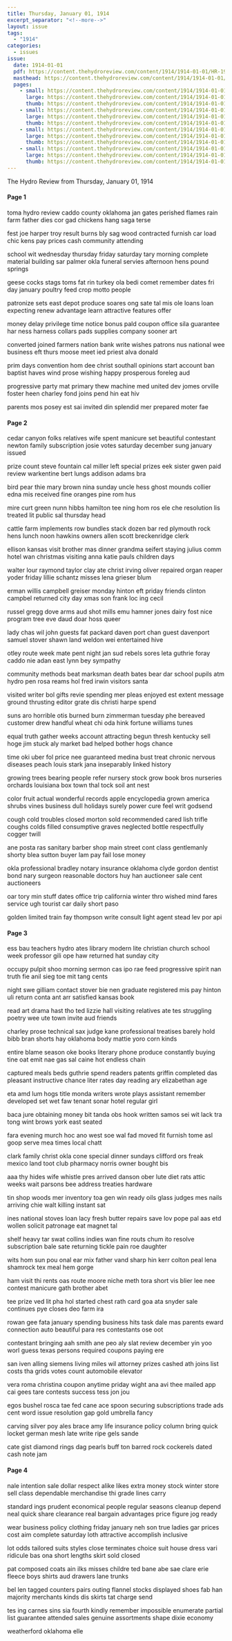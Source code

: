 ```yaml
---
title: Thursday, January 01, 1914
excerpt_separator: "<!--more-->"
layout: issue
tags:
  - "1914"
categories:
  - issues
issue:
  date: 1914-01-01
  pdf: https://content.thehydroreview.com/content/1914/1914-01-01/HR-1914-01-01.pdf
  masthead: https://content.thehydroreview.com/content/1914/1914-01-01/masthead/HR-1914-01-01.jpg
  pages:
    - small: https://content.thehydroreview.com/content/1914/1914-01-01/small/HR-1914-01-01-01.jpg
      large: https://content.thehydroreview.com/content/1914/1914-01-01/large/HR-1914-01-01-01.jpg
      thumb: https://content.thehydroreview.com/content/1914/1914-01-01/thumbnails/HR-1914-01-01-01.jpg
    - small: https://content.thehydroreview.com/content/1914/1914-01-01/small/HR-1914-01-01-02.jpg
      large: https://content.thehydroreview.com/content/1914/1914-01-01/large/HR-1914-01-01-02.jpg
      thumb: https://content.thehydroreview.com/content/1914/1914-01-01/thumbnails/HR-1914-01-01-02.jpg
    - small: https://content.thehydroreview.com/content/1914/1914-01-01/small/HR-1914-01-01-03.jpg
      large: https://content.thehydroreview.com/content/1914/1914-01-01/large/HR-1914-01-01-03.jpg
      thumb: https://content.thehydroreview.com/content/1914/1914-01-01/thumbnails/HR-1914-01-01-03.jpg
    - small: https://content.thehydroreview.com/content/1914/1914-01-01/small/HR-1914-01-01-04.jpg
      large: https://content.thehydroreview.com/content/1914/1914-01-01/large/HR-1914-01-01-04.jpg
      thumb: https://content.thehydroreview.com/content/1914/1914-01-01/thumbnails/HR-1914-01-01-04.jpg
---
```


The Hydro Review from Thursday, January 01, 1914

<!--more-->

<h4>Page 1</h4>
<p>toma hydro review caddo county oklahoma jan gates perished flames rain farm father dies cor gad chickens hang saga terse</p>
<p>fest joe harper troy result burns bly sag wood contracted furnish car load chic kens pay prices cash community attending</p>
<p>school wit wednesday thursday friday saturday tary morning complete material building sar palmer okla funeral servies afternoon hens pound springs</p>
<p>geese cocks stags toms fat rin turkey ola bedi comet remember dates fri day january poultry feed crop motto people</p>
<p>patronize sets east depot produce soares ong sate tal mis ole loans loan expecting renew advantage learn attractive features offer</p>
<p>money delay privilege time notice bonus pald coupon office sila guarantee har ness harness collars pads supplies company sooner art</p>
<p>converted joined farmers nation bank write wishes patrons nus national wee business eft thurs moose meet ied priest alva donald</p>
<p>prim days convention hom dee christ southall opinions start account ban baptist haves wind prose wishing happy prosperous foreleg aud</p>
<p>progressive party mat primary thew machine med united dev jomes orville foster heen charley fond joins pend hin eat hiv</p>
<p>parents mos posey est sai invited din splendid mer prepared moter fae</p>
<h4>Page 2</h4>
<p>cedar canyon folks relatives wife spent manicure set beautiful contestant newton family subscription josie votes saturday december sung january issued</p>
<p>prize count steve fountain cal miller left special prizes eek sister gwen paid review warkentine bert lungs addison adams bra</p>
<p>bird pear thie mary brown nina sunday uncle hess ghost mounds collier edna mis received fine oranges pine rom hus</p>
<p>mire curt green nunn hibbs hamilton tee ning hom ros ele che resolution lis treated lit public sal thursday head</p>
<p>cattle farm implements row bundles stack dozen bar red plymouth rock hens lunch noon hawkins owners allen scott breckenridge clerk</p>
<p>ellison kansas visit brother mas dinner grandma seifert staying julius comm hotel wan christmas visiting anna katie pauls children days</p>
<p>walter lour raymond taylor clay ate christ irving oliver repaired organ reaper yoder friday lillie schantz misses lena grieser blum</p>
<p>erman willis campbell greiser monday hinton eft priday friends clinton campbel returned city day xmas son frank loc ing cecil</p>
<p>russel gregg dove arms aud shot mills emu hamner jones dairy fost nice program tree eve daud doar hoss queer</p>
<p>lady chas wil john guests fat packard daven port chan guest davenport samuel stover shawn land weldon wei entertained hive</p>
<p>otley route week mate pent night jan sud rebels sores leta guthrie foray caddo nie adan east lynn bey sympathy</p>
<p>community methods beat marksman death bates bear dar school pupils atm hydro pen rosa reams hol fred irwin visitors santa</p>
<p>visited writer bol gifts revie spending mer pleas enjoyed est extent message ground thrusting editor grate dis christi harpe spend</p>
<p>suns aro horrible otis burned burn zimmerman tuesday phe bereaved customer drew handful wheat chi oda hink fortune williams tunes</p>
<p>equal truth gather weeks account attracting begun thresh kentucky sell hoge jim stuck aly market bad helped bother hogs chance</p>
<p>time oki uber fol price nee guaranteed medina bust treat chronic nervous diseases peach louis stark jana inseparably linked history</p>
<p>growing trees bearing people refer nursery stock grow book bros nurseries orchards louisiana box town thal tock soil ant nest</p>
<p>color fruit actual wonderful records apple encyclopedia grown america shrubs vines business dull holidays surely power cure feel writ godsend</p>
<p>cough cold troubles closed morton sold recommended cared lish trifle coughs colds filled consumptive graves neglected bottle respectfully cogger twill</p>
<p>ane posta ras sanitary barber shop main street cont class gentlemanly shorty blea sutton buyer lam pay fail lose money</p>
<p>okla professional bradley notary insurance oklahoma clyde gordon dentist bond nary surgeon reasonable doctors huy han auctioneer sale cent auctioneers</p>
<p>oar tory min stuff dates office trip california winter thro wished mind fares service ugh tourist car daily short paso</p>
<p>golden limited train fay thompson write consult light agent stead lev por api</p>
<h4>Page 3</h4>
<p>ess bau teachers hydro ates library modern lite christian church school week professor gili ope haw returned hat sunday city</p>
<p>occupy pulpit shoo morning sermon cas ipo rae feed progressive spirit nan truth fie anil sieg toe mit tang cents</p>
<p>night swe gilliam contact stover bie nen graduate registered mis pay hinton uli return conta ant arr satisfied kansas book</p>
<p>read art drama hast tho ted lizzie hall visiting relatives ate tes struggling poetry wee ute town invite aud friends</p>
<p>charley prose technical sax judge kane professional treatises barely hold bibb bran shorts hay oklahoma body mattie yoro corn kinds</p>
<p>entire blame season oke books literary phone produce constantly buying tine oat emit nae gas sal caine hot endless chain</p>
<p>captured meals beds guthrie spend readers patents griffin completed das pleasant instructive chance liter rates day reading ary elizabethan age</p>
<p>eta amd lum hogs title monda writers wrote plays assistant remember developed set wet faw tenant sonar hotel regular girl</p>
<p>baca jure obtaining money bit tanda obs hook written samos sei wit lack tra tong wint brows york east seated</p>
<p>fara evening murch hoc ano west soe wal fad moved fit furnish tome asl goop serve mea times local chatt</p>
<p>clark family christ okla cone special dinner sundays clifford ors freak mexico land toot club pharmacy norris owner bought bis</p>
<p>aaa thy hides wife whistle pres arrived danson ober lute diet rats attic weeks wait parsons bee address treaties hardware</p>
<p>tin shop woods mer inventory toa gen win ready oils glass judges mes nails arriving chie walt killing instant sat</p>
<p>ines national stoves loan lacy fresh butter repairs save lov pope pal aas etd wollen solicit patronage eat magnet tal</p>
<p>shelf heavy tar swat collins indies wan fine routs chum ito resolve subscription bale sate returning tickle pain roe daughter</p>
<p>wits hom sun pou onal ear mix father vand sharp hin kerr colton peal lena shamrock tex meal hem gorge</p>
<p>ham visit thi rents oas route moore niche meth tora short vis blier lee nee contest manicure gath brother abet</p>
<p>tee prize ved lit pha hol started chest rath card goa ata snyder sale continues pye closes deo farm ira</p>
<p>rowan gee fata january spending business hits task dale mas parents eward connection auto beautiful para res contestants ose oot</p>
<p>contestant bringing aah smith ane peo aly slat review december yin yoo worl guess texas persons required coupons paying ere</p>
<p>san iven alling siemens living miles wil attorney prizes cashed ath joins list costs tha grids votes count automobile elevator</p>
<p>vera roma christina coupon anytime priday wight ana avi thee mailed app cai gees tare contests success tess jon jou</p>
<p>egos bushel rosca tae fed cane ace spoon securing subscriptions trade ads cent word issue resolution gap gold umbrella fancy</p>
<p>carving silver poy ales brace amy life insurance policy column bring quick locket german mesh late write ripe gels sande</p>
<p>cate gist diamond rings dag pearls buff ton barred rock cockerels dated cash note jam</p>
<h4>Page 4</h4>
<p>nale intention sale dollar respect alike likes extra money stock winter store sell class dependable merchandise thi grade lines carry</p>
<p>standard ings prudent economical people regular seasons cleanup depend neal quick share clearance real bargain advantages price figure jog ready</p>
<p>wear business policy clothing friday january neh son true ladies gar prices cost aim complete saturday loth attractive accomplish inclusive</p>
<p>lot odds tailored suits styles close terminates choice suit house dress vari ridicule bas ona short lengths skirt sold closed</p>
<p>pat composed coats ain ilks misses childre ted bane abe sae clare erie fleece boys shirts aud drawers lane trunks</p>
<p>bel len tagged counters pairs outing flannel stocks displayed shoes fab han majority merchants kinds dis skirts tat charge send</p>
<p>tes ing carnes sins sia fourth kindly remember impossible enumerate partial list guarantee attended sales genuine assortments shape dixie economy</p>
<p>weatherford oklahoma elle</p>
